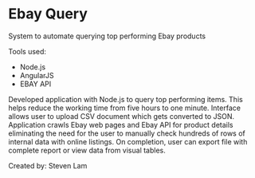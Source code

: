 # Ebay Query #

System to automate querying top performing Ebay products

Tools used:
* Node.js
* AngularJS
* EBAY API

Developed application with Node.js to query top performing items. This helps reduce the working time from five hours to one minute. Interface allows user to upload CSV document which gets converted to JSON. Application crawls Ebay web pages and Ebay API for product details eliminating the need for the user to manually check hundreds of rows of internal data with online listings. On completion, user can export file with complete report or view data from visual tables.

Created by: Steven Lam
